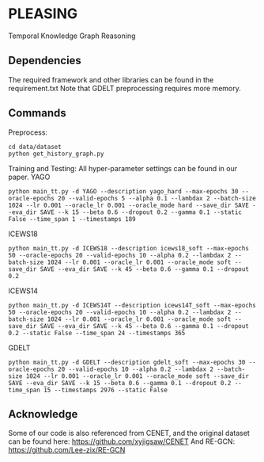 # PLEASING
Temporal Knowledge Graph Reasoning

## Dependencies
The required framework and other libraries can be found in the requirement.txt
Note that GDELT preprocessing requires more memory.

## Commands
Preprocess:
```
cd data/dataset
python get_history_graph.py
```
Training and Testing:
All hyper-parameter settings can be found in our paper.
YAGO
```
python main_tt.py -d YAGO --description yago_hard --max-epochs 30 --oracle-epochs 20 --valid-epochs 5 --alpha 0.1 --lambdax 2 --batch-size 1024 --lr 0.001 --oracle_lr 0.001 --oracle_mode hard --save_dir SAVE --eva_dir SAVE --k 15 --beta 0.6 --dropout 0.2 --gamma 0.1 --static False --time_span 1 --timestamps 189
```
ICEWS18
```
python main_tt.py -d ICEWS18 --description icews18_soft --max-epochs 50 --oracle-epochs 20 --valid-epochs 10 --alpha 0.2 --lambdax 2 --batch-size 1024 --lr 0.001 --oracle_lr 0.001 --oracle_mode soft --save_dir SAVE --eva_dir SAVE --k 45 --beta 0.6 --gamma 0.1 --dropout 0.2
```
ICEWS14
```
python main_tt.py -d ICEWS14T --description icews14T_soft --max-epochs 50 --oracle-epochs 20 --valid-epochs 10 --alpha 0.2 --lambdax 2 --batch-size 1024 --lr 0.001 --oracle_lr 0.001 --oracle_mode soft --save_dir SAVE --eva_dir SAVE --k 45 --beta 0.6 --gamma 0.1 --dropout 0.2 --static False --time_span 24 --timestamps 365
```
GDELT
```
python main_tt.py -d GDELT --description gdelt_soft --max-epochs 30 --oracle-epochs 20 --valid-epochs 10 --alpha 0.2 --lambdax 2 --batch-size 1024 --lr 0.001 --oracle_lr 0.001 --oracle_mode soft --save_dir SAVE --eva_dir SAVE --k 15 --beta 0.6 --gamma 0.1 --dropout 0.2 --time_span 15 --timestamps 2976 --static False
```
## Acknowledge
Some of our code is also referenced from CENET, and the original dataset can be found here: https://github.com/xyjigsaw/CENET
And RE-GCN: https://github.com/Lee-zix/RE-GCN
